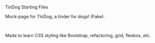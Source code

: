 TinDog Starting Files

Mock-page for TinDog, a tinder for dogs! (Fake). 

<br> 

Made to learn CSS styling like Bootstrap, refactoring, grid, flexbox, etc. 